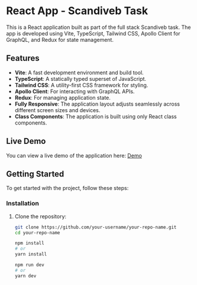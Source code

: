# React App - Scandiveb Task

This is a React application built as part of the full stack Scandiveb task. The app is developed using Vite, TypeScript, Tailwind CSS, Apollo Client for GraphQL, and Redux for state management.

## Features

- **Vite**: A fast development environment and build tool.
- **TypeScript**: A statically typed superset of JavaScript.
- **Tailwind CSS**: A utility-first CSS framework for styling.
- **Apollo Client**: For interacting with GraphQL APIs.
- **Redux**: For managing application state.
- **Fully Responsive**: The application layout adjusts seamlessly across different screen sizes and devices.
- **Class Components**: The application is built using only React class components.

## Live Demo

You can view a live demo of the application here: [Demo](https://bright-horse-248353.netlify.app/)

## Getting Started

To get started with the project, follow these steps:

### Installation

1. Clone the repository:

   ```bash
   git clone https://github.com/your-username/your-repo-name.git
   cd your-repo-name

   npm install
   # or
   yarn install

   npm run dev
   # or
   yarn dev
   ```
